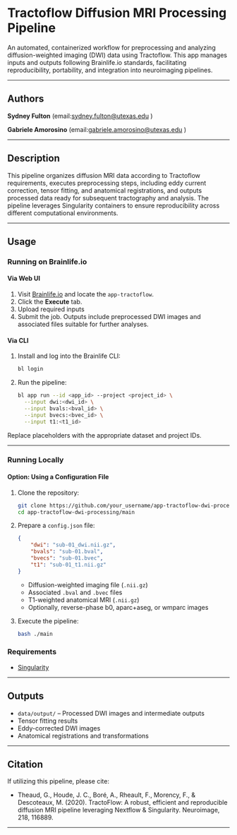 # Tractoflow Diffusion MRI Processing Pipeline

An automated, containerized workflow for preprocessing and analyzing diffusion-weighted imaging (DWI) data using Tractoflow. This app manages inputs and outputs following Brainlife.io standards, facilitating reproducibility, portability, and integration into neuroimaging pipelines.

---

## Authors

**Sydney Fulton**
(email:sydney.fulton@utexas.edu [](mailto:sydney.fulton@utexas.edu))

**Gabriele Amorosino**
(email:gabriele.amorosino@utexas.edu [](mailto:gabriele.amorosino@utexas.edu))

---

## Description

This pipeline organizes diffusion MRI data according to Tractoflow requirements, executes preprocessing steps, including eddy current correction, tensor fitting, and anatomical registrations, and outputs processed data ready for subsequent tractography and analysis. The pipeline leverages Singularity containers to ensure reproducibility across different computational environments.

---

## Usage

### Running on Brainlife.io

#### Via Web UI

1. Visit [Brainlife.io](https://brainlife.io) and locate the `app-tractoflow`.
2. Click the **Execute** tab.
3. Upload required inputs
4. Submit the job. Outputs include preprocessed DWI images and associated files suitable for further analyses.

#### Via CLI

1. Install and log into the Brainlife CLI:

   ```bash
   bl login
   ```

2. Run the pipeline:

   ```bash
   bl app run --id <app_id> --project <project_id> \
     --input dwi:<dwi_id> \
     --input bvals:<bval_id> \
     --input bvecs:<bvec_id> \
     --input t1:<t1_id>
   ```

Replace placeholders with the appropriate dataset and project IDs.

---

### Running Locally

#### Option: Using a Configuration File

1. Clone the repository:

   ```bash
   git clone https://github.com/your_username/app-tractoflow-dwi-processing.git
   cd app-tractoflow-dwi-processing/main
   ```

2. Prepare a `config.json` file:

   ```json
   {
       "dwi": "sub-01_dwi.nii.gz",
       "bvals": "sub-01.bval",
       "bvecs": "sub-01.bvec",
       "t1": "sub-01_t1.nii.gz"
   }
   ```

   * Diffusion-weighted imaging file (`.nii.gz`)
   * Associated `.bval` and `.bvec` files
   * T1-weighted anatomical MRI (`.nii.gz`)
   * Optionally, reverse-phase b0, aparc+aseg, or wmparc images

3. Execute the pipeline:

   ```bash
   bash ./main
   ```
### Requirements

* [Singularity](https://sylabs.io/guides/latest/user-guide/)
---

## Outputs

* `data/output/` – Processed DWI images and intermediate outputs
* Tensor fitting results
* Eddy-corrected DWI images
* Anatomical registrations and transformations

---

## Citation

If utilizing this pipeline, please cite:

* Theaud, G., Houde, J. C., Boré, A., Rheault, F., Morency, F., & Descoteaux, M. (2020). TractoFlow: A robust, efficient and reproducible diffusion MRI pipeline leveraging Nextflow & Singularity. Neuroimage, 218, 116889.
---
